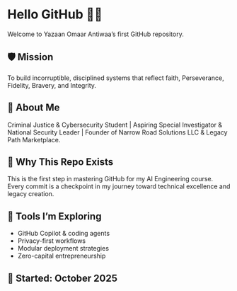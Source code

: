 # Hello GitHub 👋🏾

Welcome to Yazaan Omaar Antiwaa’s first GitHub repository.

## 🛡️ Mission
To build incorruptible, disciplined systems that reflect faith, Perseverance, Fidelity, Bravery, and Integrity.

## 🧠 About Me
Criminal Justice & Cybersecurity Student | Aspiring Special Investigator & National Security Leader | Founder of Narrow Road Solutions LLC & Legacy Path Marketplace.

## 🚀 Why This Repo Exists
This is the first step in mastering GitHub for my AI Engineering course. Every commit is a checkpoint in my journey toward technical excellence and legacy creation.

## 🧰 Tools I’m Exploring
- GitHub Copilot & coding agents
- Privacy-first workflows
- Modular deployment strategies
- Zero-capital entrepreneurship

## 📅 Started: October 2025

